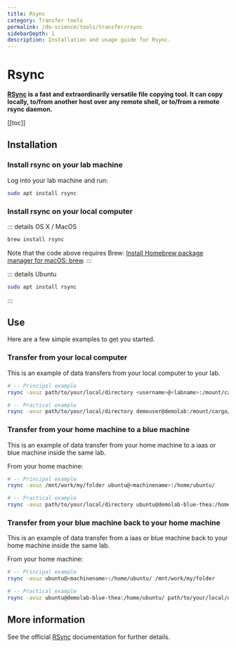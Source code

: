 ```yaml
---
title: Rsync
category: Transfer tools
permalink: /do-science/tools/transfer/rsync
sidebarDepth: 1
description: Installation and usage guide for Rsync.
---
```


# Rsync

**[RSync](https://linux.die.net/man/1/rsync) is a fast and extraordinarily versatile file copying tool. It can copy locally, to/from another host over any remote shell, or to/from a remote rsync daemon.**

[[toc]]

## Installation

### Install rsync on your lab machine

Log into your lab machine and run: 

```bash
sudo apt install rsync
```

### Install rsync on your local computer

::: details OS X / MacOS

```bash
brew install rsync
```

Note that the code above requires Brew: [Install Homebrew package manager for macOS: brew](https://brew.sh/).
:::


::: details Ubuntu

```bash
sudo apt install rsync
```

:::


## Use

Here are a few simple examples to get you started. 

### Transfer from your local computer

This is an example of data transfers from your local computer to your lab.

```bash
# -- Principal example
rsync -avuz path/to/your/local/directory <username>@<labname>:/mount/cargo/

# -- Practical example
rsync -avuz path/to/your/local/directory demouser@demolab:/mount/cargo/
```

### Transfer from your home machine to a blue machine

This is an example of data transfer from your home machine to a iaas or blue machine inside the same lab.

From your home machine: 

```bash
# -- Principal example
rsync -avuz /mnt/work/my/folder ubuntu@<machinename>:/home/ubuntu/

# -- Practical example
rsync -avuz path/to/your/local/directory ubuntu@demolab-blue-thea:/home/ubuntu/
```

### Transfer from your blue machine back to your home machine

This is an example of data transfer from a iaas or blue machine back to your home machine inside the same lab.

From your home machine: 

```bash
# -- Principal example
rsync -avuz ubuntu@<machinename>:/home/ubuntu/ /mnt/work/my/folder 

# -- Practical example
rsync -avuz ubuntu@demolab-blue-thea:/home/ubuntu/ path/to/your/local/directory
```

## More information

See the official [RSync](https://linux.die.net/man/1/rsync) documentation for further details.


